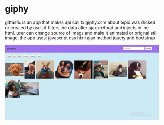 # giphy
giftastic is an app that makes api call to giphy.com about topic was clicked or created by user, it filters the data after ajax method and injects in the html. user can change source of image and make it animated or original still image.
the app uses:
javascript
css
html
ajax method
jquery and bootstrap 

![picture](images/Untitled.png)